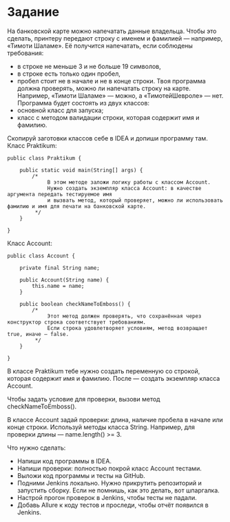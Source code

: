 # Задание
На банковской карте можно напечатать данные владельца. Чтобы это сделать, принтеру передают строку с именем и фамилией — например, «Тимоти Шаламе». Её получится напечатать, если соблюдены требования: 
- в строке не меньше 3 и не больше 19 символов,
- в строке есть только один пробел,
- пробел стоит не в начале и не в конце строки.
Твоя программа должна проверять, можно ли напечатать строку на карте. Например, «Тимоти Шаламе» — можно, а «ТимотейШевроле» — нет.
Программа будет состоять из двух классов:
- основной класс для запуска;
- класс с методом валидации строки, которая содержит имя и фамилию.

Скопируй заготовки классов себе в IDEA и допиши программу там.
Класс Praktikum:
```
public class Praktikum {

    public static void main(String[] args) {
        /*
             В этом методе заложи логику работы с классом Account.
             Нужно создать экземпляр класса Account: в качестве аргумента передать тестируемое имя 
             и вызвать метод, который проверяет, можно ли использовать фамилию и имя для печати на банковской карте.
         */
    }

}
```
Класс Account:
```
public class Account {

    private final String name;

    public Account(String name) {
        this.name = name;
    }

    public boolean checkNameToEmboss() {
        /*
             Этот метод должен проверять, что сохранённая через конструктор строка соответствует требованиям.
             Если строка удовлетворяет условиям, метод возвращает true, иначе — false.
         */
    }

}
```
В классе Praktikum тебе нужно создать переменную со строкой, которая содержит имя и фамилию. После — создать экземпляр класса Account.

Чтобы задать условие для проверки, вызови метод checkNameToEmboss().

В классе Account задай проверки: длина, наличие пробела в начале или конце строки. Используй методы класса String. Например, для проверки длины — name.length() >= 3.

Что нужно сделать:
- Напиши код программы в IDEA.
- Напиши проверки: полностью покрой класс Account тестами.
- Выложи код программы и тесты на GitHub.
- Подними Jenkins локально. Нужно прикрутить репозиторий и запустить сборку. Если не помнишь, как это делать, вот шпаргалка.
- Настрой прогон проверок в Jenkins, чтобы тесты не падали.
- Добавь Allure к коду тестов и проследи, чтобы отчёт появился в Jenkins.
